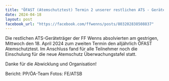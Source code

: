 ```yaml
---
title: "ÖFAST (Atemschutztest) Termin 2 unserer restlichen ATS - Geräteträger"
date: 2024-04-18
layout: post
facebook_url: "https://facebook.com/ffwenns/posts/803202838508837"
---
```


Die restlichen ATS-Geräteträger der FF Wenns absolvierten am gestrigen, Mittwoch den 18. April 2024 zum zweiten Termin den alljährlich ÖFAST Atemschutztest. Im Anschluss fand für alle Teilnehmer noch die Einschulung für die neue Atemschutz Überwachungstafel statt. 

Danke für die Abwicklung und Organisation! 

 

Bericht: PP/ÖA-Team
Fotos: FE/ATSB